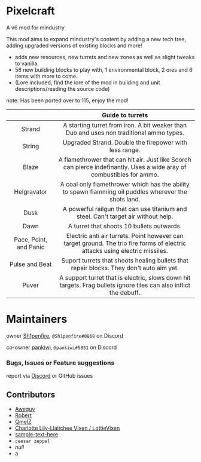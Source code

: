 # Pixelcraft
A v6 mod for mindustry

This mod aims to expand mindustry's content by adding a new tech tree, adding upgraded versions of existing blocks and more!
- adds new resources, new turrets and new zones as well as slight tweaks to vanilla.
- 56 new building blocks to play with, 1 environmental block, 2 ores and 6 items with more to come.
- (Lore included, find the lore of the mod in building and unit descriptions/reading the source code)

note: Has been ported over to 115, enjoy the mod!

||**Guide to turrets**| 
|:-----:|:-----:|
Strand|A starting turret from iron. A bit weaker than Duo and uses non traditional ammo types.
String|Upgraded Strand. Double the firepower with less range.
Blaze|A flamethrower that can hit air. Just like Scorch can pierce indefinantly. Uses a wide aray of combustibles for ammo.
Helgravator|A coal only flamethrower which has the ability to spawn flamming oil puddles wherever the shots land.
Dusk|A powerful railgun that can use titanium and steel. Can't target air without help.
Dawn|A turret that shoots 10 bullets outwards.
Pace, Point, and Panic|Electric anti air turrets. Point however can target ground. The trio fire forms of electric attacks using electric missiles.
Pulse and Beat|Suport turrets that shoots healing bullets that repair blocks. They don't auto aim yet.
Puver|A support turret that is electric, slows down hit targets. Frag bullets ignore tiles can also inflict the debuff.

# Maintainers 

owner 
[Sh1penfire](https://github.com/Sh1penfire), `@Sh1penfire#0868` on Discord

co-owner 
[pankiwi](https://github.com/pankiwi), `@pankiwi#5831` on Discord

### Bugs, Issues or Feature suggestions
report via [Discord](https://discord.gg/xwq8hU5Ww8) or GitHub issues

## Contributors
- [Aweguy](https://github.com/Aweguy)
- [Robert](https://github.com/rmperkow)
- [QmelZ](https://github.com/QmelZ)
- [Charlotte Lily-Llaitchee Vixen / LottieVixen](https://github.com/LottieVixen)
- [sample-text-here](https://github.com/sample-text-here)
- `ceesar zeppel`
- *null*
- a
